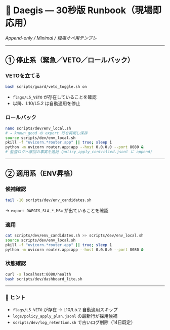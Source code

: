 # 🧭 Daegis — 30秒版 Runbook（現場即応用）
_Append-only / Minimal / 現場オペ用テンプレ_

---

## ① 停止系（緊急／VETO／ロールバック）

### VETOを立てる
```bash
bash scripts/guard/veto_toggle.sh on
```
- `flags/L5_VETO` が存在していることを確認
- 以降、L10/L5.2 は自動適用を停止

### ロールバック
```bash
nano scripts/dev/env_local.sh
# → known_good の export 行を再掲し保存
source scripts/dev/env_local.sh
pkill -f "uvicorn.*router.app" || true; sleep 1
python -m uvicorn router.app:app --host 0.0.0.0 --port 8080 &
# 監査ログへ撤回の事実を追記（policy_apply_controlled.jsonl に append）
```

---

## ② 適用系（ENV昇格）

### 候補確認
```bash
tail -10 scripts/dev/env_candidates.sh
```
→ `export DAEGIS_SLA_*_MS=` が出ていることを確認

### 適用
```bash
cat scripts/dev/env_candidates.sh >> scripts/dev/env_local.sh
source scripts/dev/env_local.sh
pkill -f "uvicorn.*router.app" || true; sleep 1
python -m uvicorn router.app:app --host 0.0.0.0 --port 8080 &
```

### 状態確認
```bash
curl -s localhost:8080/health
bash scripts/dev/dashboard_lite.sh
```

---

### 🧩 ヒント
- `flags/L5_VETO` が存在 → L10/L5.2 自動適用スキップ
- `logs/policy_apply_plan.jsonl` の最新行が採用候補
- `scripts/dev/log_retention.sh` で古いログ削除（14日既定）